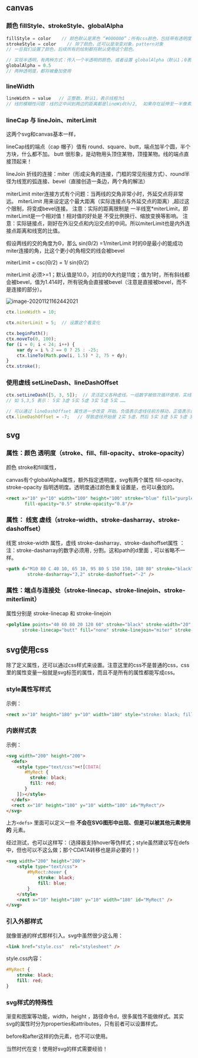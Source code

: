 

## canvas

### 颜色 fillStyle、strokeStyle、globalAlpha

```js
fillStyle = color    // 颜色默认是黑色 “#000000”；所有css颜色，包括带有透明度的颜色，hsl写法都行。
strokeStyle = color    // 除了颜色，还可以是渐变对象，pattern对象
// 一旦我们设置了颜色，后续所有的绘制都将默认使用这个颜色。

// 实现半透明，有两种方式：传入一个半透明的颜色，或者设置 globalAlpha（默认1；0表示全透明，1表示不透明）
globalAlpha = 0.5
// 两种透明度，都将被叠加使用
```

### lineWidth

``` js
lineWidth = value   // 正整数，默认1，表示线粗为1
// 线的模糊性问题：线的正中间到两边的距离都是lineWidth/2,  如果存在延伸至一半像素的情况，就会模糊（其实是近似渲染，没法渲染半个像素）。为了避免模糊，总体是：奇数宽度（如1），线的位置要是n.5，这样刚好绘制一个完整像素，就是清晰的；如果线的位置是n，那么将以绘制两个模糊像素（两个 半个像素 的绘制）！更多模糊或清晰，以此类推，但是这个通常不用考虑。
```

### lineCap 与 lineJoin、miterLimit 

这两个svg和canvas基本一样，

lineCap线的端点（cap 帽子）值有 round、square、butt，端点加半个圆，半个方块，什么都不加。
butt 很形象，是动物用头顶住某物，顶撞某物。线的端点直接顶起来！

lineJoin 折线的连接：miter（形成尖角的连接，门框的常见衔接方式）、round半径为线宽的弧连接、bevel（直接创造一条边，两个角的解法）

miterLimit
miter连接方式有个问题：当两线的交角非常小时，外延交点将非常远。
miterLimit 用来设定这个最大距离（实际连接点与外延交点的距离）,超过这个限制，将变成bevel连接。
注意：实际的距离限制是 一半线宽*miterLimit，即miterLimit是一个相对值！相对值的好处是 不受比例换行、缩放变换等影响。
注意：实际链接点，刚好在外沿交点和内沿交点的中间。所以miterLimit也是内外连接点距离和线宽的比值。

假设两线的交的角度为Θ，那么 sin(Θ/2) =1/miterLimit 时的Θ是最小的能成功miter连接的角，比这个更小的角相交的线会被bevel

miterLimit = csc(Θ/2)  =  1/ sin(Θ/2)

miterLimit 必须>=1；默认值是10.0，对应的Θ大约是11度；值为1时，所有斜线都会被bevel，值为1.414时，所有锐角会直接被bevel（注意是直接被bevel，而不是连接的部分）。

![image-20201121162442021](E:\MGh\webGl-learn\image-20201121162442021.png)

```js
ctx.lineWidth = 10;

ctx.miterLimit = 5;  // 设置这个看变化

ctx.beginPath();
ctx.moveTo(0, 100);
for (i = 0; i < 24; i++) {
    var dy = i % 2 == 0 ? 25 : -25;
    ctx.lineTo(Math.pow(i, 1.5) * 2, 75 + dy);
}
ctx.stroke();
```

### 使用虚线 setLineDash、lineDashOffset

``` js
ctx.setLineDash([5, 3, 5]);  // 灵活定义各种虚线，一组数字被依次循环使用，实线长度，虚线长度。注意第一段从实现开始
// 如 5,3,5 表示： 5实 3虚 5实 5虚 3实 5虚 5实 …… 

// 可以通过 lineDashOffset 属性进一步改变 开始。负值表示虚线往前方移动，正值表示虚线往后方移动。
ctx.lineDashOffset = -7;   // 导致虚线开始是 2实 5虚，然后 5实 3虚 5实 5虚 3实 5虚 5实 ……

```

## svg

### 属性：颜色 透明度（stroke、fill、fill-opacity、stroke-opacity）

颜色 stroke和fill属性，

canvas有个globalAlpha属性，额外指定透明度，svg有两个属性 fill-opacity、stroke-opacity 指明透明度。透明度通过颜色重复设置是，也可以叠加的。

``` html
<rect x="10" y="10" width="100" height="100" stroke="blue" fill="purple"
       fill-opacity="0.5" stroke-opacity="0.8"/>
```



### 属性： 线宽 虚线（stroke-width、stroke-dasharray、stroke-dashoffset）

线宽 stroke-width 属性，虚线 stroke-dasharray、stroke-dashoffset属性 ：
注：stroke-dasharray的数字必须用`,` 分割。这和path的d里面 `,` 可以省略不一样。

``` html
<path d="M10 80 C 40 10, 65 10, 95 80 S 150 150, 180 80" stroke="black" fill="none" stroke-width="1"
        stroke-dasharray="3,2" stroke-dashoffset="-2" />
```

### 属性：端点与连接处（stroke-linecap、stroke-linejoin、stroke-miterlimit）

属性分别是 stroke-linecap 和 stroke-linejoin

``` html
<polyline points="40 60 80 20 120 60" stroke="black" stroke-width="20"
      stroke-linecap="butt" fill="none" stroke-linejoin="miter" stroke-miterlimit="8" />
```

## svg使用css

除了定义属性，还可以通过css样式来设置。注意这里的css不是普通的css，css里的属性变量一般就是svg标签的属性，而且不是所有的属性都能写成css。

### style属性写样式 

示例：

``` html
<rect x="10" height="180" y="10" width="180" style="stroke: black; fill: red;"/>
```

### 内嵌样式表 

示例：

``` html
<svg width="200" height="200">
  <defs>
    <style type="text/css"><![CDATA[
       #MyRect {
         stroke: black;
         fill: red;
       }
    ]]></style>
  </defs>
  <rect x="10" height="180" y="10" width="180" id="MyRect"/>
</svg>
```

上方`<defs>` 里面可以定义一些 **不会在SVG图形中出现、但是可以被其他元素使用的** 元素。

经过测试，也可以这样写：（选择器支持hover等伪样式；style虽然建议写在defs中，但也可以不这么做；那个CDATA转移也是非必要的！）

``` html
<svg width="200" height="200">
    <style type="text/css">
        #MyRect:hover {
            stroke: black;
            fill: blue;
        }
    </style>
    <rect x="10" height="180" y="10" width="180" id="MyRect" />
</svg>
```

### 引入外部样式

就像普通的样式那样引入。svg中虽然很少这么用：

``` html
<link href="style.css"  rel="stylesheet" />
```

style.css内容：

``` css
#MyRect {
    stroke: black;
    fill: red;
}
```

### svg样式的特殊性

渐变和图案等功能，width，height  ，路径命令d，很多属性不能做样式。其实svg的属性时分为properties和attributes，只有前者可以设置样式。

before和after这样的伪元素，也不可以使用。

当然时代在变！使用好svg的样式需要经验！



